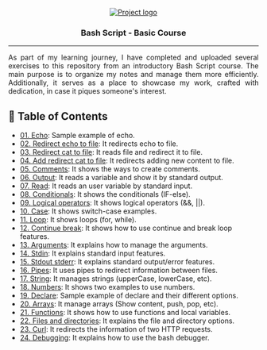 <p align="center">
  <a href="" rel="noopener">
 <img src="https://blog.ordix.de/images/easyblog_articles/449/Bas_20191118-153114_1.jpg" alt="Project logo"></a>
</p>

<h3 align="center">Bash Script - Basic Course</h3>

---

<p align="justify">As part of my learning journey, I have completed and uploaded several exercises to this repository from an introductory Bash Script course. The main purpose is to organize my notes and manage them more efficiently. Additionally, it serves as a place to showcase my work, crafted with dedication, in case it piques someone's interest.
    <br> 
</p>

## 📝 Table of Contents

- [01. Echo](https://github.com/marc25219/bashScript_introduction/blob/main/01.%20echo/1.%20echo.sh):  Sample example of echo. 
- [02. Redirect echo to file](https://github.com/marc25219/bashScript_introduction/blob/main/02.%20redirect_echo_to_file/2.%20redirect_echo_to_file.sh):  It redirects echo to file.
- [03. Redirect cat to file](https://github.com/marc25219/bashScript_introduction/blob/main/03.%20redirect_cat_to_file/3.%20redirect_cat_to_file.sh):  It reads file and redirect it to file.
- [04. Add redirect cat to file](https://github.com/marc25219/bashScript_introduction/blob/main/04.%20add_redirect_cat_to_file/4.%20add_redirect_cat_to_file.sh):  It redirects adding new content to file.
- [05. Comments](https://github.com/marc25219/bashScript_introduction/blob/main/05.%20comments/5.%20comments.sh):  It shows the ways to create comments.
- [06. Output](https://github.com/marc25219/bashScript_introduction/blob/main/06.%20output/6.%20output.sh):  It reads a variable and show it by standard output.
- [07. Read](https://github.com/marc25219/bashScript_introduction/blob/main/07.%20read/7.%20read.sh):  It reads an user variable by standard input.
- [08. Conditionals](https://github.com/marc25219/bashScript_introduction/blob/main/08.%20conditionals/8.%20conditionals.sh):  It shows the conditionals (IF-else).
- [09. Logical operators](https://github.com/marc25219/bashScript_introduction/blob/main/09.%20logical_operators/9.%20logical_operators.sh):  It shows logical operators (&&, ||).
- [10. Case](https://github.com/marc25219/bashScript_introduction/blob/main/10.%20case/10.%20case.sh):  It shows switch-case examples. 
- [11. Loop](https://github.com/marc25219/bashScript_introduction/blob/main/11.%20loop/11.%20loop.sh%20):  It shows loops (for, while).
- [12. Continue break](https://github.com/marc25219/bashScript_introduction/blob/main/12.%20continue_break/12.%20continue_break.sh%20):  It shows how to use continue and break loop features.
- [13. Arguments](https://github.com/marc25219/bashScript_introduction/blob/main/13.%20arguments/13.%20arguments.sh%20):  It explains how to manage the arguments.
- [14. Stdin](https://github.com/marc25219/bashScript_introduction/tree/main/14.stdin):  It explains standard input features.
- [15. Stdout stderr](https://github.com/marc25219/bashScript_introduction/tree/main/15.%20stdout_stderr):  It explains standard output/error features. 
- [16. Pipes](https://github.com/marc25219/bashScript_introduction/tree/main/16.%20pipes):  It uses pipes to redirect information between files.
- [17. String](https://github.com/marc25219/bashScript_introduction/tree/main/17.%20string):  It manages strings (upperCase, lowerCase, etc).
- [18. Numbers](https://github.com/marc25219/bashScript_introduction/blob/main/18.%20numbers/18.%20numbers.sh):  It shows two examples to use numbers.
- [19. Declare](https://github.com/marc25219/bashScript_introduction/blob/main/19.%20declare/19.%20declare.sh):  Sample example of declare and their different options.
- [20. Arrays](https://github.com/marc25219/bashScript_introduction/tree/main/20.%20arrays):  It manage arrays (Show content, push, pop, etc).
- [21. Functions](https://github.com/marc25219/bashScript_introduction/blob/main/21.%20functions/21.%20functions.sh):  It shows how to use functions and local variables.
- [22. Files and directories](https://github.com/marc25219/bashScript_introduction/tree/main/22.%20files_and_directories):  It explains the file and directory options.
- [23. Curl](https://github.com/marc25219/bashScript_introduction/tree/main/23.%20curl):  It redirects the information of two HTTP requests.
- [24. Debugging](https://github.com/marc25219/bashScript_introduction/tree/main/24.%20debugging):  It explains how to use the bash debugger. 